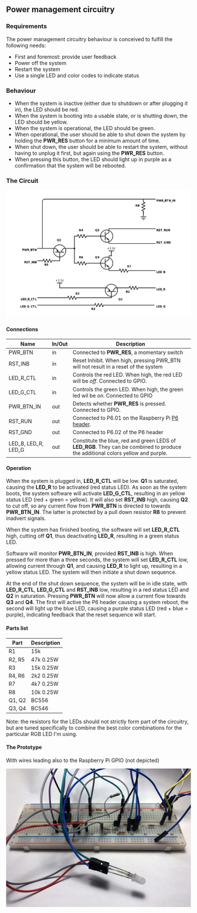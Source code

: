 ## Power management circuitry

### Requirements
The power management circuitry behaviour is conceived to fulfill the following needs:

* First and foremost: provide user feedback
* Power off the system
* Restart the system
* Use a single LED and color codes to indicate status

### Behaviour

* When the system is inactive (either due to shutdown or after plugging it in), the LED should be red.
* When the system is booting into a usable state, or is shutting down, the LED should be yellow.
* When the system is operational, the LED should be green.
* When operational, the user should be able to shut down the system by holding the  **PWR_RES** button for a minimum amount of time.
* When shut down, the user should be able to restart the system, without having to unplug it first, but again using the **PWR_RES** button.
* When pressing this button, the LED should light up in purple as a confirmation that the system will be rebooted.

### The Circuit

![Circuit](diagrams/PowerCircuitry.png)

#### Connections

Name | In/Out |	Description
--- | ------ | ----------
PWR_BTN | in | Connected to **PWR_RES**, a momentary switch
RST_INB | in | Reset Inhibit. When high, pressing PWR_BTN will not result in a reset of the system
LED_R_CTL | in | Controls the red LED. When high, the red LED will be *off*. Connected to GPIO.
LED_G_CTL | in | Controls the green LED. When high, the green led wil be *on*. Connected to GPIO
PWR_BTN_IN | out | Detects whether **PWR_RES** is pressed. Connected to GPIO.
RST_RUN | out | Connected to P6.01 on the Raspberry Pi [P6 header](http://elinux.org/Rpi_Low-level_peripherals#P6_header).
RST_GND | out | Connected to P6.02 of the P6 header
LED_B, LED_R, LED_G | out | Constitute the blue, red and green LEDS of **LED_RGB**. They can be combined to produce the additional colors yellow and purple.


#### Operation
When the system is plugged in, **LED_R_CTL** will be low. **Q1** is saturated, causing the **LED_R** to be activated (red status LED). As soon as the system boots, the system software will activate **LED_G_CTL**, resulting in an yellow status LED (red + green = yellow). It will also set **RST_INB** high, causing **Q2** to cut off, so any current flow from **PWR_BTN** is directed to towards **PWR_BTN_IN**. The latter is protected by a pull down resistor **R8** to prevent inadvert signals.

When the system has finished booting, the software will set **LED_R_CTL** high, cutting off **Q1**, thus deactivating **LED_R**, resulting in a green status LED.

Software will monitor **PWR_BTN_IN**, provided **RST_INB** is high. When pressed for more than a three seconds, the system will set **LED_R_CTL** low, allowing current through **Q1**, and causing **LED_R** to light up, resulting in a yellow status LED. The system will then initiate a shut down sequence.

At the end of the shut down sequence, the system will be in idle state, with  **LED_R_CTL**, **LED_G_CTL** and **RST_INB** low, resulting in a red status LED and **Q2** in saturation. Pressing **PWR_BTN** will now allow a current flow towards **Q3** and **Q4**. The first will active the P6 header causing a system reboot, the second will light up the blue LED, causing a purple status LED (red + blue = purple), indicating feedback that the reset sequence will start.


#### Parts list

Part |	Description
--- | ------ 
R1 | 15k
R2, R5 | 47k 0.25W
R3 | 15k 0.25W
R4, R6 | 2k2 0.25W 
R7 | 4k7 0.25W
R8 | 10k 0.25W
Q1, Q2 | BC556
Q3, Q4 | BC546

Note: the resistors for the LEDs should not strictly form part of the circuitry, but are tuned specifically to combine the best color combinations for the particular RGB LED I'm using.

#### The Prototype
With wires leading also to the Raspberry Pi GPIO (not depicted)

![PMC prototype](diagrams/PMCPrototype.jpg)

